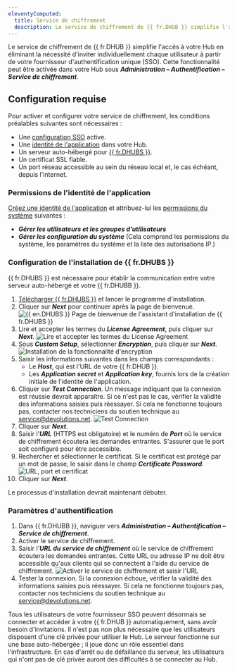 ```yaml
---
eleventyComputed:
  title: Service de chiffrement
  description: Le service de chiffrement de {{ fr.DHUB }} simplifie l'accès à votre Hub en éliminant la nécessité d'inviter individuellement chaque utilisateur à partir de votre fournisseur SSO.
---
```

Le service de chiffrement de {{ fr.DHUB }} simplifie l'accès à votre Hub en éliminant la nécessité d'inviter individuellement chaque utilisateur à partir de votre fournisseur d'authentification unique (SSO). Cette fonctionnalité peut être activée dans votre Hub sous ***Administration – Authentification – Service de chiffrement***.

## Configuration requise
Pour activer et configurer votre service de chiffrement, les conditions préalables suivantes sont nécessaires :
* Une [configuration SSO](/fr/hub/getting-started/get-started-sso-hub-business/) active.
* Une [identité de l'application](#permissions-de-lidentite-de-lapplication) dans votre Hub.
* Un serveur auto-hébergé pour [{{ fr.DHUBS }}](#configuration-de-linstallation-de-devolutions-hub-services).
* Un certificat SSL fiable.
* Un port réseau accessible au sein du réseau local et, le cas échéant, depuis l'internet.

### Permissions de l'identité de l'application
[Créez une identité de l'application](/fr/hub/web-interface/administration/management/application-users/) et attribuez-lui les [permissions du système](/fr/hub/web-interface/administration/configuration-security/system-permissions/) suivantes :
* ***Gérer les utilisateurs et les groupes d’utilisateurs***
* ***Gérer les configuration du système*** (Cela comprend les permissions du système, les paramètres du système et la liste des autorisations IP.)

### Configuration de l'installation de {{ fr.DHUBS }}
{{ fr.DHUBS }} est nécessaire pour établir la communication entre votre serveur auto-hébergé et votre {{ fr.DHUBB }}.
1. [Télécharger {{ fr.DHUBS }}](https://devolutions.net/fr/password-hub/home/download/) et lancer le programme d'installation.
1. Cliquer sur ***Next*** pour continuer après la page de bienvenue.
![{{ en.DHUBS }} Page de bienvenue de l'assistant d'installation de {{ fr.DHUBS }}](https://cdnweb.devolutions.net/docs/en/hub/HUBB2360_2024_1.png)
1. Lire et accepter les termes du ***License Agreement***, puis cliquer sur ***Next***.
![Lire et accepter les termes du License Agreement](https://cdnweb.devolutions.net/docs/en/hub/HUBB2361_2024_1.png)
1. Sous ***Custom Setup***, sélectionner ***Encryption***, puis cliquer sur ***Next***.
![Installation de la fonctionnalité d'encryption](https://cdnweb.devolutions.net/docs/en/hub/HUBB2362_2024_1.png)
1. Saisir les informations suivantes dans les champs correspondants :
    * Le ***Host***, qui est l'URL de votre {{ fr.DHUB }}.
    * Les ***Application secret*** et ***Application key***, fournis lors de la création initiale de l'identité de l'application.
1. Cliquer sur ***Test Connection***. Un message indiquant que la connexion est réussie devrait apparaître. Si ce n'est pas le cas, vérifier la validité des informations saisies puis réessayer. Si cela ne fonctionne toujours pas, contacter nos techniciens du soutien technique au [service@devolutions.net](mailto:service@devolutions.net).
![Test Connection](https://cdnweb.devolutions.net/docs/en/hub/HUBB2363_2024_1.png)
1. Cliquer sur ***Next***.
1. Saisir l'***URL*** (HTTPS est obligatoire) et le numéro de ***Port*** où le service de chiffrement écoutera les demandes entrantes. S'assurer que le port soit configuré pour être accessible.
1. Rechercher et sélectionner le certificat. Si le certificat est protégé par un mot de passe, le saisir dans le champ ***Certificate Password***.
![URL, port et certificat](https://cdnweb.devolutions.net/docs/en/hub/HUBB2365_2024_1.png)
1. Cliquer sur ***Next***. 

Le processus d'installation devrait maintenant débuter.

### Paramètres d'authentification
1. Dans {{ fr.DHUBB }}, naviguer vers ***Administration – Authentification – Service de chiffrement***.
1. Activer le service de chiffrement.
1. Saisir l'***URL du service de chiffrement*** où le service de chiffrement écoutera les demandes entrantes. Cette URL ou adresse IP ne doit être accessible qu'aux clients qui se connectent à l'aide du service de chiffrement.
![Activer le service de chiffrement et saisir l'URL](https://cdnweb.devolutions.net/docs/en/hub/HUBB2366_2024_1.png)
1. Tester la connexion. Si la connexion échoue, vérifier la validité des informations saisies puis réessayer. Si cela ne fonctionne toujours pas, contacter nos techniciens du soutien technique au [service@devolutions.net](mailto:service@devolutions.net).

Tous les utilisateurs de votre fournisseur SSO peuvent désormais se connecter et accéder à votre {{ fr.DHUB }} automatiquement, sans avoir besoin d'invitations. Il n'est pas non plus nécessaire que les utilisateurs disposent d'une clé privée pour utiliser le Hub. Le serveur fonctionne sur une base auto-hébergée ; il joue donc un rôle essentiel dans l'infrastructure. En cas d'arrêt ou de défaillance du serveur, les utilisateurs qui n'ont pas de clé privée auront des difficultés à se connecter au Hub.
